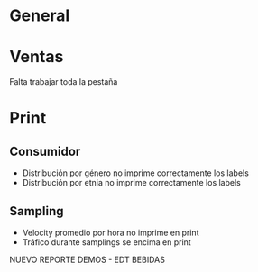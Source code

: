 # General

# Ventas

Falta trabajar toda la pestaña

# Print

## Consumidor

- Distribución por género no imprime correctamente los labels
- Distribución por etnia no imprime correctamente los labels

## Sampling

- Velocity promedio por hora no imprime en print
- Tráfico durante samplings se encima en print

NUEVO REPORTE DEMOS - EDT BEBIDAS
